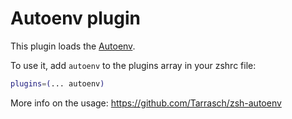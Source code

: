 # Autoenv plugin

This plugin loads the [Autoenv](https://github.com/Tarrasch/zsh-autoenv).

To use it, add `autoenv` to the plugins array in your zshrc file:

```zsh
plugins=(... autoenv)
```

More info on the usage: https://github.com/Tarrasch/zsh-autoenv
